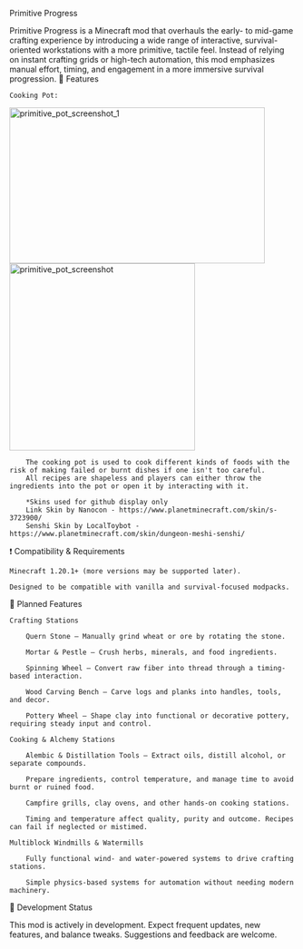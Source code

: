 Primitive Progress

Primitive Progress is a Minecraft mod that overhauls the early- to mid-game crafting experience by introducing a wide range of interactive, survival-oriented workstations with a more primitive, tactile feel. Instead of relying on instant crafting grids or high-tech automation, this mod emphasizes manual effort, timing, and engagement in a more immersive survival progression.
🔧 Features

    Cooking Pot:
<img width="450" height="275" alt="primitive_pot_screenshot_1" src="https://github.com/user-attachments/assets/5e86e60a-e494-4058-84b6-eb0a8d595bc0" />
    
<img width="327" height="330" alt="primitive_pot_screenshot" src="https://github.com/user-attachments/assets/7f86c38a-a0f9-4a32-8d8a-3b5b1bdf450c" />

        The cooking pot is used to cook different kinds of foods with the risk of making failed or burnt dishes if one isn't too careful. 
        All recipes are shapeless and players can either throw the ingredients into the pot or open it by interacting with it.

        *Skins used for github display only
        Link Skin by Nanocon - https://www.planetminecraft.com/skin/s-3723900/
        Senshi Skin by LocalToybot - https://www.planetminecraft.com/skin/dungeon-meshi-senshi/

❗ Compatibility & Requirements

    Minecraft 1.20.1+ (more versions may be supported later).

    Designed to be compatible with vanilla and survival-focused modpacks.

📌 Planned Features

    Crafting Stations

        Quern Stone – Manually grind wheat or ore by rotating the stone.

        Mortar & Pestle – Crush herbs, minerals, and food ingredients.

        Spinning Wheel – Convert raw fiber into thread through a timing-based interaction.

        Wood Carving Bench – Carve logs and planks into handles, tools, and decor.

        Pottery Wheel – Shape clay into functional or decorative pottery, requiring steady input and control.

    Cooking & Alchemy Stations

        Alembic & Distillation Tools – Extract oils, distill alcohol, or separate compounds.

        Prepare ingredients, control temperature, and manage time to avoid burnt or ruined food.

        Campfire grills, clay ovens, and other hands-on cooking stations.

        Timing and temperature affect quality, purity and outcome. Recipes can fail if neglected or mistimed.

    Multiblock Windmills & Watermills

        Fully functional wind- and water-powered systems to drive crafting stations.

        Simple physics-based systems for automation without needing modern machinery.

🧪 Development Status

This mod is actively in development. Expect frequent updates, new features, and balance tweaks. Suggestions and feedback are welcome.
